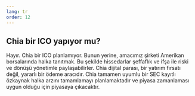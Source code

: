 ```yaml
---
lang: tr
order: 12
---
```


Chia bir ICO yapıyor mu?
-----------------------

Hayır. Chia bir ICO planlamıyor. Bunun yerine, amacımız şirketi Amerikan borsalarında halka tanıtmak. Bu şekilde hissedarlar şeffaflık ve ifşa ile riski ve dönüşü yönetimle paylaşabilirler. Chia dijital parası, bir yatırım fırsatı değil, yararlı bir ödeme aracıdır. Chia tamamen uyumlu bir SEC kayıtlı özkaynak halka arzını tamamlamayı planlamaktadır ve piyasa zamanlaması uygun olduğu için piyasaya çıkacaktır.
